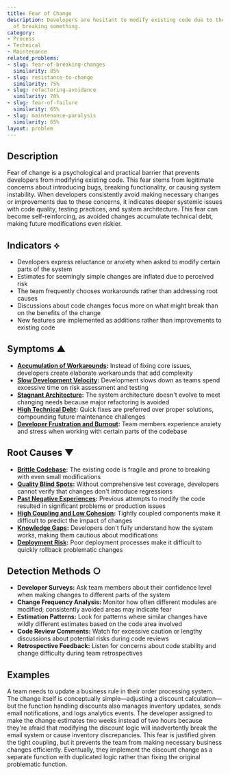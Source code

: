 ```yaml
---
title: Fear of Change
description: Developers are hesitant to modify existing code due to the high risk
  of breaking something.
category:
- Process
- Technical
- Maintenance
related_problems:
- slug: fear-of-breaking-changes
  similarity: 85%
- slug: resistance-to-change
  similarity: 75%
- slug: refactoring-avoidance
  similarity: 70%
- slug: fear-of-failure
  similarity: 65%
- slug: maintenance-paralysis
  similarity: 65%
layout: problem
---
```


## Description

Fear of change is a psychological and practical barrier that prevents developers from modifying existing code. This fear stems from legitimate concerns about introducing bugs, breaking functionality, or causing system instability. When developers consistently avoid making necessary changes or improvements due to these concerns, it indicates deeper systemic issues with code quality, testing practices, and system architecture. This fear can become self-reinforcing, as avoided changes accumulate technical debt, making future modifications even riskier.

## Indicators ⟡
- Developers express reluctance or anxiety when asked to modify certain parts of the system
- Estimates for seemingly simple changes are inflated due to perceived risk
- The team frequently chooses workarounds rather than addressing root causes
- Discussions about code changes focus more on what might break than on the benefits of the change
- New features are implemented as additions rather than improvements to existing code

## Symptoms ▲
- **[Accumulation of Workarounds](accumulation-of-workarounds.md):** Instead of fixing core issues, developers create elaborate workarounds that add complexity
- **[Slow Development Velocity](slow-development-velocity.md):** Development slows down as teams spend excessive time on risk assessment and testing
- **[Stagnant Architecture](stagnant-architecture.md):** The system architecture doesn't evolve to meet changing needs because major refactoring is avoided
- **[High Technical Debt](high-technical-debt.md):** Quick fixes are preferred over proper solutions, compounding future maintenance challenges
- **[Developer Frustration and Burnout](developer-frustration-and-burnout.md):** Team members experience anxiety and stress when working with certain parts of the codebase

## Root Causes ▼
- **[Brittle Codebase](brittle-codebase.md):** The existing code is fragile and prone to breaking with even small modifications
- **[Quality Blind Spots](quality-blind-spots.md):** Without comprehensive test coverage, developers cannot verify that changes don't introduce regressions
- **[Past Negative Experiences](past-negative-experiences.md):** Previous attempts to modify the code resulted in significant problems or production issues
- **[High Coupling and Low Cohesion](high-coupling-low-cohesion.md):** Tightly coupled components make it difficult to predict the impact of changes
- **[Knowledge Gaps](knowledge-gaps.md):** Developers don't fully understand how the system works, making them cautious about modifications
- **[Deployment Risk](deployment-risk.md):** Poor deployment processes make it difficult to quickly rollback problematic changes

## Detection Methods ○
- **Developer Surveys:** Ask team members about their confidence level when making changes to different parts of the system
- **Change Frequency Analysis:** Monitor how often different modules are modified; consistently avoided areas may indicate fear
- **Estimation Patterns:** Look for patterns where similar changes have wildly different estimates based on the code area involved
- **Code Review Comments:** Watch for excessive caution or lengthy discussions about potential risks during code reviews
- **Retrospective Feedback:** Listen for concerns about code stability and change difficulty during team retrospectives

## Examples

A team needs to update a business rule in their order processing system. The change itself is conceptually simple—adjusting a discount calculation—but the function handling discounts also manages inventory updates, sends email notifications, and logs analytics events. The developer assigned to make the change estimates two weeks instead of two hours because they're afraid that modifying the discount logic will inadvertently break the email system or cause inventory discrepancies. This fear is justified given the tight coupling, but it prevents the team from making necessary business changes efficiently. Eventually, they implement the discount change as a separate function with duplicated logic rather than fixing the original problematic function.